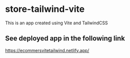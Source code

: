 # store-tailwind-vite
This is an app created using Vite and TailwindCSS

## See deployed app in the following link
https://ecommersvitetailwind.netlify.app/
